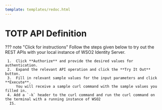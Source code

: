 ```yaml
---
template: templates/redoc.html
---
```


# TOTP API Definition

??? note "Click for instructions"
    Follow the steps given below to try out the REST APIs with your local instance of WSO2 Identity Server. 
      
     1.  Click **Authorize** and provide the desired values for authentication. 
     2.  Expand the relevant API operation and click the **Try It Out** button.  
     3.  Fill in relevant sample values for the input parameters and click **Execute**. 
         You will receive a sample curl command with the sample values you filled in. 
     4. Add a `-k` header to the curl command and run the curl command on the terminal with a running instance of WSO2
      IS. 

<redoc spec-url={{base_path}}/apis/restapis/totp.yaml></redoc>
<script src="https://cdn.jsdelivr.net/npm/redoc@next/bundles/redoc.standalone.js"> </script>